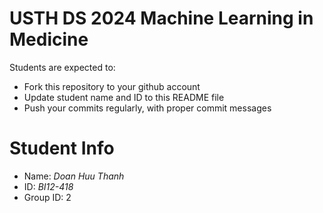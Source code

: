USTH DS 2024 Machine Learning in Medicine
=====================================================

Students are expected to:

* Fork this repository to your github account
* Update student name and ID to this README file
* Push your commits regularly, with proper commit messages

Student Info
=======================

* Name: *Doan Huu Thanh*
* ID: *BI12-418*
* Group ID: 2
